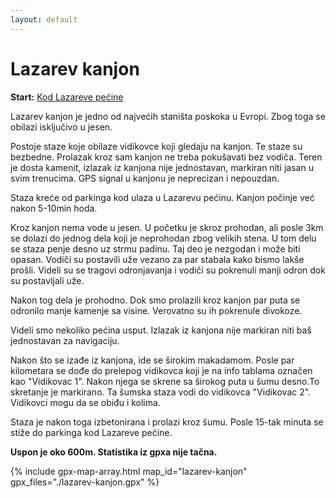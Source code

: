 ```yaml
---
layout: default
---
```


# Lazarev kanjon

**Start:** [Kod Lazareve pećine](https://maps.app.goo.gl/EbJsm6Kse9oszYtj6)

Lazarev kanjon je jedno od najvećih staništa poskoka u Evropi.
Zbog toga se obilazi isključivo u jesen.

Postoje staze koje obilaze vidikovce koji gledaju na kanjon.
Te staze su bezbedne.
Prolazak kroz sam kanjon ne treba pokušavati bez vodiča.
Teren je dosta kamenit, izlazak iz kanjona nije jednostavan, markiran niti jasan u svim trenucima.
GPS signal u kanjonu je neprecizan i nepouzdan.

Staza kreće od parkinga kod ulaza u Lazarevu pećinu.
Kanjon počinje već nakon 5-10min hoda.

Kroz kanjon nema vode u jesen.
U početku je skroz prohodan, ali posle 3km se dolazi do jednog dela koji je neprohodan zbog velikih stena.
U tom delu se staza penje desno uz strmu padinu.
Taj deo je nezgodan i može biti opasan.
Vodiči su postavili uže vezano za par stabala kako bismo lakše prošli.
Videli su se tragovi odronjavanja i vodiči su pokrenuli manji odron dok su postavljali uže.

Nakon tog dela je prohodno.
Dok smo prolazili kroz kanjon par puta se odronilo manje kamenje sa visine.
Verovatno su ih pokrenule divokoze.

Videli smo nekoliko pećina usput.
Izlazak iz kanjona nije markiran niti baš jednostavan za navigaciju.

Nakon što se izađe iz kanjona, ide se širokim makadamom.
Posle par kilometara se dođe do prelepog vidikovca koji je na info tablama označen kao "Vidikovac 1".
Nakon njega se skrene sa širokog puta u šumu desno.To skretanje je markirano.
Ta šumska staza vodi do vidikovca "Vidikovac 2".
Vidikovci mogu da se obiđu i kolima.

Staza je nakon toga izbetonirana i prolazi kroz šumu.
Posle 15-tak minuta se stiže do parkinga kod Lazareve pećine.

**Uspon je oko 600m. Statistika iz gpxa nije tačna.**

{% include gpx-map-array.html map_id="lazarev-kanjon" gpx_files="./lazarev-kanjon.gpx" %}